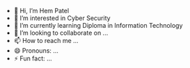 - 👋 Hi, I’m Hem Patel
- 👀 I’m interested in Cyber Security 
- 🌱 I’m currently learning Diploma in Information Technology 
- 💞️ I’m looking to collaborate on ...
- 📫 How to reach me ...
- 😄 Pronouns: ...
- ⚡ Fun fact: ...

<!---
hemp1912/hemp1912 is a ✨ special ✨ repository because its `README.md` (this file) appears on your GitHub profile.
You can click the Preview link to take a look at your changes.
--->
